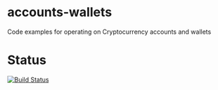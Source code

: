 # accounts-wallets
Code examples for operating on Cryptocurrency accounts and wallets

# Status

[![Build Status](https://travis-ci.org/VISCHub/crypto-wallets.svg?branch=master)](https://travis-ci.org/VISCHub/crypto-wallets)